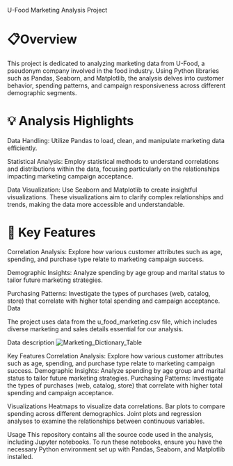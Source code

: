 U-Food Marketing Analysis Project
# 📋Overview 
This project is dedicated to analyzing marketing data from U-Food, a pseudonym company involved in the food industry. Using Python libraries such as Pandas, Seaborn, and Matplotlib, the analysis delves into customer behavior, spending patterns, and campaign responsiveness across different demographic segments.
# 💡 Analysis Highlights 

Data Handling: Utilize Pandas to load, clean, and manipulate marketing data efficiently.

Statistical Analysis: Employ statistical methods to understand correlations and distributions within the data, focusing particularly on the relationships impacting marketing campaign acceptance.

Data Visualization: Use Seaborn and Matplotlib to create insightful visualizations. These visualizations aim to clarify complex relationships and trends, making the data more accessible and understandable.

# 🎯 Key Features
Correlation Analysis: Explore how various customer attributes such as age, spending, and purchase type relate to marketing campaign success.

Demographic Insights: Analyze spending by age group and marital status to tailor future marketing strategies.

Purchasing Patterns: Investigate the types of purchases (web, catalog, store) that correlate with higher total spending and campaign acceptance.
Data

The project uses data from the u_food_marketing.csv file, which includes diverse marketing and sales details essential for our analysis.

Data description 
![Marketing_Dictionary_Table](https://github.com/jiayihu130/E-commerce-Data-Analysis-Project-/assets/163877307/2a5fe24b-379a-4e23-81a2-d36c15a48d38)


Key Features
Correlation Analysis: Explore how various customer attributes such as age, spending, and purchase type relate to marketing campaign success.
Demographic Insights: Analyze spending by age group and marital status to tailor future marketing strategies.
Purchasing Patterns: Investigate the types of purchases (web, catalog, store) that correlate with higher total spending and campaign acceptance.

Visualizations
Heatmaps to visualize data correlations.
Bar plots to compare spending across different demographics.
Joint plots and regression analyses to examine the relationships between continuous variables.

Usage
This repository contains all the source code used in the analysis, including Jupyter notebooks. To run these notebooks, ensure you have the necessary Python environment set up with Pandas, Seaborn, and Matplotlib installed.


